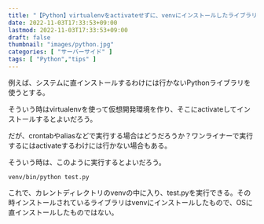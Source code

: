 ```yaml
---
title: "【Python】virtualenvをactivateせずに、venvにインストールしたライブラリを読み込んで実行する"
date: 2022-11-03T17:33:53+09:00
lastmod: 2022-11-03T17:33:53+09:00
draft: false
thumbnail: "images/python.jpg"
categories: [ "サーバーサイド" ]
tags: [ "Python","tips" ]
---
```


例えば、システムに直インストールするわけには行かないPythonライブラリを使うとする。

そういう時はvirtualenvを使って仮想開発環境を作り、そこにactivateしてインストールするとよいだろう。

だが、crontabやaliasなどで実行する場合はどうだろうか？ワンライナーで実行するにはactivateするわけには行かない場合もある。

そういう時は、このように実行するとよいだろう。

    venv/bin/python test.py

これで、カレントディレクトリのvenvの中に入り、test.pyを実行できる。その時インストールされているライブラリはvenvにインストールしたもので、OSに直インストールしたものではない。

